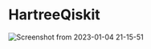 # HartreeQiskit
![Screenshot from 2023-01-04 21-15-51](https://user-images.githubusercontent.com/45772937/210674069-d897931f-0a9f-4ab7-b842-ad373cc6cd2e.png)
